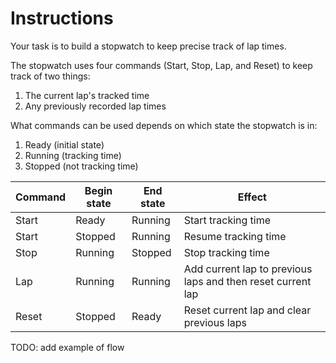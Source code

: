# Instructions

Your task is to build a stopwatch to keep precise track of lap times.

The stopwatch uses four commands (Start, Stop, Lap, and Reset) to keep track of two things:

1. The current lap's tracked time
2. Any previously recorded lap times

What commands can be used depends on which state the stopwatch is in:

1. Ready (initial state)
2. Running (tracking time)
3. Stopped (not tracking time)

| Command | Begin state | End state | Effect                                                      |
| ------- | ----------- | --------- | ----------------------------------------------------------- |
| Start   | Ready       | Running   | Start tracking time                                         |
| Start   | Stopped     | Running   | Resume tracking time                                        |
| Stop    | Running     | Stopped   | Stop tracking time                                          |
| Lap     | Running     | Running   | Add current lap to previous laps and then reset current lap |
| Reset   | Stopped     | Ready     | Reset current lap and clear previous laps                   |

TODO: add example of flow
